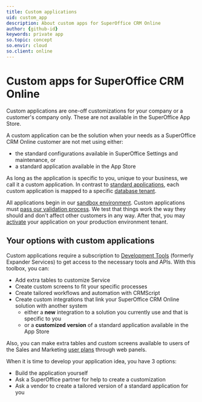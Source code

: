 ```yaml
---
title: Custom applications
uid: custom_app
description: About custom apps for SuperOffice CRM Online
author: {github-id}
keywords: private app
so.topic: concept
so.envir: cloud
so.client: online
---
```


# Custom apps for SuperOffice CRM Online

Custom applications are one-off customizations for your company or a customer's company only. These are not available in the SuperOffice App Store.

A custom application can be the solution when your needs as a SuperOffice CRM Online customer are not met using either:

* the standard configurations available in SuperOffice Settings and maintenance, or
* a standard application available in the App Store

As long as the application is specific to you, unique to your business, we call it a custom application. In contrast to [standard applications][2], each custom application is mapped to a specific [database tenant][3].

All applications begin in our [sandbox environment][4]. Custom applications must [pass our validation process][5]. We test that things work the way they should and don't affect other customers in any way. After that, you may [activate][6] your application on your production environment tenant.

## Your options with custom applications

Custom applications require a subscription to [Development Tools][7] (formerly Expander Services) to get access to the necessary tools and APIs. With this toolbox, you can:

* Add extra tables to customize Service
* Create custom screens to fit your specific processes
* Create tailored workflows and automation with CRMScript
* Create custom integrations that link your SuperOffice CRM Online solution with another system
  * either a **new** integration to a solution you currently use and that is specific to you
  * or a **customized version** of a standard application available in the App Store

Also, you can make extra tables and custom screens available to users of the Sales and Marketing [user plans][8] through web panels.

When it is time to develop your application idea, you have 3 options:

* Build the application yourself
* Ask a SuperOffice partner for help to create a customization
* Ask a vendor to create a tailored version of a standard application for you

<!-- Referenced links -->
[2]: standard.md
[3]: terminology.md
[4]: getting-started/app-envir.md
[5]: activate/index.md
[6]: activate/activate-custom-app.md
[7]: ../admin/license/expander-services/index.md
[8]: ../admin/license/user-plans.md

